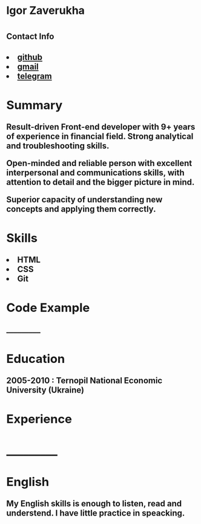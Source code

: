 <h1> Igor Zaverukha<h1>
<h2>Contact Info<h2>
 <ul">
     <li ><a href="https://github.com/pmzaverukha">github</a></li>
     <li class="link"><a href="mailto:dev.zaver@gmail.com">gmail</a></li>
     <li class="link"><a href="https://t.me/adriano_zaver">telegram</a></li>
 </ul>
<h2>Summary</h2>
<p>Result-driven Front-end developer with 9+ years of experience in financial field.
    Strong analytical and troubleshooting skills. </p>
<p>Open-minded and reliable person with excellent interpersonal and communications skills, with attention to detail and the bigger picture in mind.</p>
<p>Superior capacity of understanding new concepts and applying them correctly.</p>
<h2>Skills</h2>
 <ul">
   <li >HTML</li>
   <li >CSS</li>
   <li >Git</li>
 </ul>
 
 <h2>Code Example</h2>
_________
<h2>Education</h2>
<p>2005-2010 : Ternopil National Economic University (Ukraine)</p>
<h2>Experience<h2>
 _________                                                     
<h2>English</h2>
<p>My English skills is enough to listen, read and understend. I have little practice in speaсking.</p>